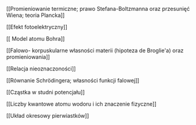 
[[Promieniowanie termiczne; prawo Stefana-Boltzmanna oraz przesunięć Wiena; teoria Plancka]]

[[Efekt fotoelektryczny]]

[[ Model atomu Bohra]]

[[Falowo- korpuskularne własności materii (hipoteza de Broglie'a) oraz promieniowania]]

[[Relacja nieoznaczoności]]

[[Równanie Schrödingera; własności funkcji falowej]]

[[Cząstka w studni potencjału]]

[[Liczby kwantowe atomu wodoru i ich znaczenie fizyczne]]

[[Układ okresowy pierwiastków]]

